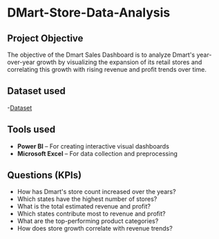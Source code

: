 # DMart-Store-Data-Analysis 
## Project Objective
The objective of the Dmart Sales Dashboard is to analyze Dmart's year-over-year growth by visualizing the expansion of its retail stores and correlating this growth with rising revenue and profit trends over time.

## Dataset used
-<a href="https://github.com/Balu256/PowerBI-Dashboard/blob/main/DMart_Sales_Report_FY2025.xlsx">Dataset</a>

## Tools used
 - **Power BI** – For creating interactive visual dashboards
 - **Microsoft Excel** – For data collection and preprocessing
   
## Questions (KPIs)
- How has Dmart's store count increased over the years?
- Which states have the highest number of stores?
- What is the total estimated revenue and profit?
- Which states contribute most to revenue and profit?
- What are the top-performing product categories?
- How does store growth correlate with revenue trends?
